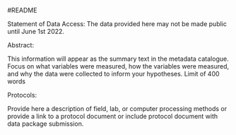 #README

Statement of Data Access:
The data provided here may not be made public until June 1st 2022.

Abstract:

This information will appear as the summary text in the metadata catalogue. Focus on what variables were measured, how the variables were measured, and why the data were collected to inform your hypotheses. Limit of 400 words

Protocols:

Provide here a description of field, lab, or computer processing methods or provide a link to a protocol document or include protocol document with data package submission.

